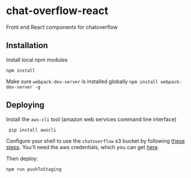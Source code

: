 # chat-overflow-react
Front end React components for chatoverflow

## Installation

Install local npm modules

```npm install```

Make sure `webpack-dev-server` is installed globally
```npm install webpack-dev-server -g```


## Deploying

Install the `aws-cli` tool (amazon web services command line interface)

``` pip install awscli```

Configure your shell to use the `chatoverflow` s3 bucket by following [these steps](http://docs.aws.amazon.com/cli/latest/userguide/cli-chap-getting-started.html). You'll need the aws credentials, which you can get [here](https://drive.google.com/open?id=0BxI3aj0CvwjudDJITEx6LUJxNVE).

Then deploy:

```npm run pushToStaging```

